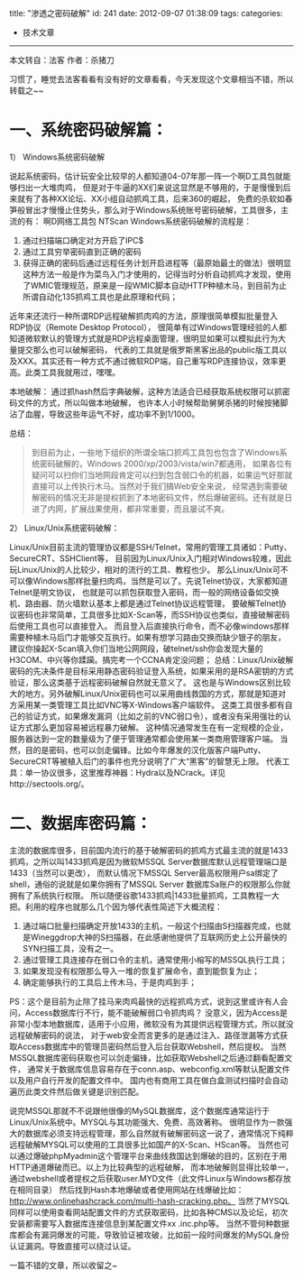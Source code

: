 title: "渗透之密码破解"
id: 241
date: 2012-09-07 01:38:09
tags: 
categories: 
- 技术文章
---

本文转自：法客 作者：杀猪刀

习惯了，睡觉去法客看看有没有好的文章看看，今天发现这个文章相当不错，所以转载之~~


一、系统密码破解篇：
==
1） Windows系统密码破解

说起系统密码，估计玩安全比较早的人都知道04-07年那一阵一个啊D工具包就能够扫出一大堆肉鸡，
但是对于牛逼的XX们来说这显然是不够用的，于是慢慢到后来就有了各种XX论坛、XX小组自动抓鸡工具，后来360的崛起，
免费的杀软如春笋般冒出才慢慢止住势头，那么对于Windows系统账号密码破解，工具很多，主流的有：
啊D网络工具包
NTScan
Windows系统密码破解的流程是：

1. 通过扫描端口确定对方开启了IPC$
2. 通过工具穷举密码直到正确的密码
3. 获得正确的密码后通过远程任务计划开启进程等（最原始最土的做法）很明显这种方法一般是作为菜鸟入门才使用的，记得当时分析自动抓鸡才发现，使用了WMIC管理规范，原来是一段WMIC脚本自动HTTP种植木马，到目前为止所谓自动化135抓鸡工具也是此原理和代码；

近年来还流行一种所谓RDP远程破解抓肉鸡的方法，原理很简单模拟批量登入RDP协议（Remote Desktop Protocol），
很简单有过Windows管理经验的人都知道微软默认的管理方式就是RDP远程桌面管理，很明显如果可以模拟此行为大量提交那么也可以破解密码，
代表的工具就是俄罗斯黑客出品的public版工具以及XXX。其实还有一种方式不通过微软RDP端，自己重写RDP连接协议，效率更高。此类工具我就用过，嘿嘿。

本地破解：
通过抓hash然后字典破解，这种方法适合已经获取系统权限可以抓密码文件的方式，所以叫做本地破解，
也许本人小时候帮助舅舅杀猪的时候按猪脚沾了血腥，导致这些年运气不好，成功率不到1/1000。

总结：
>到目前为止，一些地下组织的所谓全端口抓鸡工具包也包含了Windows系统密码破解的，Windows 2000/xp/2003/vista/win7都通用，
如果各位有疑问可以扫你们当地网段肯定可以扫到包含弱口令的机器，如果运气好那就直接可以上传执行木马。当然对于我们搞Web安全来说，
经常遇到需要破解密码的情况无非是提权抓到了本地密码文件，然后爆破密码。还有就是日进了内网，扩展战果使用，都非常重要，而且屡试不爽。

2） Linux/Unix系统密码破解：

Linux/Unix目前主流的管理协议都是SSH/Telnet，常用的管理工具诸如：Putty、SecureCRT、SSHClient等，
目前因为Linux/Unix入门相对Windows较难，因此玩Linux/Unix的人比较少，相对的流行的工具、教程也少。
那么Linux/Unix可不可以像Windows那样批量扫肉鸡，当然是可以了。先说Telnet协议，大家都知道Telnet是明文协议，
也就是可以抓包获取登入密码，而一般的网络设备如交换机、路由器、防火墙默认基本上都是通过Telnet协议远程管理，
要破解Telnet协议密码也非常简单，工具很多比如X-Scan等，而SSH协议也类似，直接破解密码后使用工具也可以直接登入。
而且登入后直接执行命令，而不必像windows那样需要种植木马后门才能够交互执行。如果有想学习路由交换而缺少银子的朋友，
建议你操起X-Scan填入你们当地公网网段，破telnet/ssh你会发现大量的H3COM、中兴等你蹂躏。搞完考一个CCNA肯定没问题；
总结：Linux/Unix破解密码的先决条件是目标采用静态密码验证登入系统，如果采用的是RSA密钥的方式验证，那么这类基于远程密码破解自然就无意义了。
这也是与Windows区别比较大的地方。另外破解Linux/Unix密码也可以采用曲线救国的方式，那就是知道对方采用某一类管理工具比如VNC等X-Windows客户端软件。
这类工具很多都有自己的验证方式，如果爆发漏洞（比如之前的VNC弱口令），或者没有采用强壮的认证方式那么更加容易被远程暴力破解。
这种情况通常发生在有一定规模的企业，服务器达到一定的数量级为了便于管理通常都会使用某一类商用管理客户端。
当然，目的是密码，也可以剑走偏锋。比如今年爆发的汉化版客户端Putty、SecureCRT等被植入后门的事件也充分说明了广大“黑客”的智慧无上限。
代表工具：单一协议很多，这里推荐神器：Hydra以及NCrack。详见http://sectools.org/。

二、数据库密码篇：
==

主流的数据库很多，目前国内流行的基于破解密码的抓鸡方式最主流的就是1433抓鸡，之所以叫1433抓鸡是因为微软MSSQL Server数据库默认远程管理端口是1433（当然可以更改），
而默认情况下MSSQL Server最高权限用户sa绑定了shell，通俗的说就是如果你拥有了MSSQL Server 数据库Sa账户的权限那么你就拥有了系统执行权限。
所以随便谷歌1433抓鸡|1433批量抓鸡，工具教程一大把。利用的程序也就那么几个因为够代表性简述下大概流程：

1. 通过端口批量扫描确定开放1433的主机，一般这个扫描由S扫描器完成，也就是Wineggdrop大神的S扫描器，在此感谢他提供了互联网历史上公开最快的SYN扫描工具，没有之一。
2. 通过管理工具连接存在弱口令的主机，通常使用小榕写的MSSQL执行工具；
3. 如果发现没有权限那么导入一堆的恢复扩展命令，直到能恢复为止；
4. 确定能够执行的工具后上传木马，于是肉鸡到手；

PS：这个是目前为止除了挂马来肉鸡最快的远程抓鸡方式，说到这里或许有人会问，Access数据库行不行，能不能破解弱口令抓肉鸡？
没意义，因为Access是非常小型本地数据库，适用于小应用，微软没有为其提供远程管理方式，所以就没远程破解密码的说法，
对于web安全而言更多的是通过注入、路径泄漏等方式获取Access数据库中的管理员密码然后登入后台获取Webshell，然后提权。
当然MSSQL数据库密码获取也可以剑走偏锋，比如获取Webshell之后通过翻看配置文件，
通常关于数据库信息容易存在于conn.asp、webconfig.xml等默认配置文件以及用户自行开发的配置文件中。
国内也有商用工具在做白盒测试扫描时会自动遍历此类文件然后做关键是识别匹配。

说完MSSQL那就不不说跟他很像的MySQL数据库，这个数据库通常运行于Linux/Unix系统中。MYSQL与其功能强大、免费、高效著称。
很明显作为一款强大的数据库必须支持远程管理，那么自然就有破解密码这一说了，通常情况下纯粹远程破解MYSQL可以使用的工具很多比如国产的X-Scan、HScan等。
当然也可以通过爆破phpMyadmin这个管理平台来曲线救国达到爆破的目的，区别在于用HTTP通道爆破而已。以上为比较典型的远程破解，
而本地破解则显得比较单一，通过webshell或者提权之后获取user.MYD文件（此文件Linux与Windows都存放在相同目录）
然后找到Hash本地爆破或者使用网站在线爆破比如：http://www.onlinehashcrack.com/multi-hash-cracking.php。
当然了MYSQL同样可以使用查看网站配置文件的方式获取密码，比如各种CMS以及论坛，初次安装都需要写入数据库连接信息到某配置文件xx .inc.php等。
当然不管何种数据库都会有漏洞爆发的可能，导致验证被攻破，比如前一段时间爆发的MySQL身份认证漏洞。导致直接可以绕过认证。

一篇不错的文章，所以收留之~
